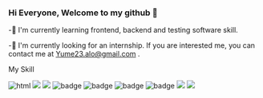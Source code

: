 ### Hi Everyone, Welcome to my github 👋
-🌱 I'm currently learning frontend, backend and testing software skill.

-🤔 I'm currently looking for an internship. If you are interested me, you can contact me at Yume23.alo@gmail.com .

My Skill

<img src="https://img.shields.io/badge/HTML5-E34F26?style=for-the-badge&logo=html5&logoColor=white" alt="html"/>
<img src="https://img.shields.io/badge/CSS3-1572B6?style=for-the-badge&logo=css3&logoColor=white"/>
<img src="https://img.shields.io/badge/JSS-F7DF1E?style=for-the-badge&logo=JSS&logoColor=white"/>
<img src="https://img.shields.io/badge/React-20232A?style=for-the-badge&logo=react&logoColor=61DAFB" alt="badge"/>
<img src="https://img.shields.io/badge/React_Native-20232A?style=for-the-badge&logo=react&logoColor=61DAFB" alt="badge"/>
<img src="https://img.shields.io/badge/Vue.js-35495E?style=for-the-badge&logo=vuedotjs&logoColor=4FC08D" alt="badge"/>
<img src="https://img.shields.io/badge/firebase-ffca28?style=for-the-badge&logo=firebase&logoColor=black" alt="badge"/>
<img src="https://img.shields.io/badge/Python-FFD43B?style=for-the-badge&logo=python&logoColor=blue"/>
<img src="https://img.shields.io/badge/Figma-F24E1E?style=for-the-badge&logo=figma&logoColor=white"/>

<!--
**pimdyw/pimdyw** is a ✨ _special_ ✨ repository because its `README.md` (this file) appears on your GitHub profile.

Here are some ideas to get you started:

- 🔭 I’m currently working on ...
- 🌱 I’m currently learning ...
- 👯 I’m looking to collaborate on ...
- 🤔 I’m looking for help with ...
- 💬 Ask me about ...
- 📫 How to reach me: ...
- 😄 Pronouns: ...
- ⚡ Fun fact: ...
-->
